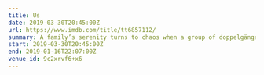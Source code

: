 ```yaml
---
title: Us
date: 2019-03-30T20:45:00Z
url: https://www.imdb.com/title/tt6857112/
summary: A family’s serenity turns to chaos when a group of doppelgängers begins to terrorize them.
start: 2019-03-30T20:45:00Z
end: 2019-01-16T22:07:00Z
venue_id: 9c2xrvf6+x6
---
```


